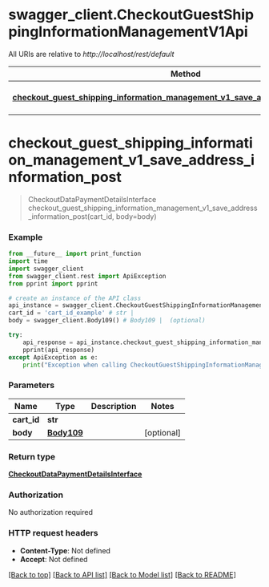 # swagger_client.CheckoutGuestShippingInformationManagementV1Api

All URIs are relative to *http://localhost/rest/default*

Method | HTTP request | Description
------------- | ------------- | -------------
[**checkout_guest_shipping_information_management_v1_save_address_information_post**](CheckoutGuestShippingInformationManagementV1Api.md#checkout_guest_shipping_information_management_v1_save_address_information_post) | **POST** /V1/guest-carts/{cartId}/shipping-information | 


# **checkout_guest_shipping_information_management_v1_save_address_information_post**
> CheckoutDataPaymentDetailsInterface checkout_guest_shipping_information_management_v1_save_address_information_post(cart_id, body=body)





### Example 
```python
from __future__ import print_function
import time
import swagger_client
from swagger_client.rest import ApiException
from pprint import pprint

# create an instance of the API class
api_instance = swagger_client.CheckoutGuestShippingInformationManagementV1Api()
cart_id = 'cart_id_example' # str | 
body = swagger_client.Body109() # Body109 |  (optional)

try: 
    api_response = api_instance.checkout_guest_shipping_information_management_v1_save_address_information_post(cart_id, body=body)
    pprint(api_response)
except ApiException as e:
    print("Exception when calling CheckoutGuestShippingInformationManagementV1Api->checkout_guest_shipping_information_management_v1_save_address_information_post: %s\n" % e)
```

### Parameters

Name | Type | Description  | Notes
------------- | ------------- | ------------- | -------------
 **cart_id** | **str**|  | 
 **body** | [**Body109**](Body109.md)|  | [optional] 

### Return type

[**CheckoutDataPaymentDetailsInterface**](CheckoutDataPaymentDetailsInterface.md)

### Authorization

No authorization required

### HTTP request headers

 - **Content-Type**: Not defined
 - **Accept**: Not defined

[[Back to top]](#) [[Back to API list]](../README.md#documentation-for-api-endpoints) [[Back to Model list]](../README.md#documentation-for-models) [[Back to README]](../README.md)

